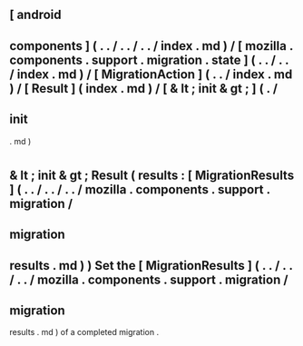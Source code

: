 [
android
-
components
]
(
.
.
/
.
.
/
.
.
/
index
.
md
)
/
[
mozilla
.
components
.
support
.
migration
.
state
]
(
.
.
/
.
.
/
index
.
md
)
/
[
MigrationAction
]
(
.
.
/
index
.
md
)
/
[
Result
]
(
index
.
md
)
/
[
&
lt
;
init
&
gt
;
]
(
.
/
-
init
-
.
md
)
#
&
lt
;
init
&
gt
;
Result
(
results
:
[
MigrationResults
]
(
.
.
/
.
.
/
.
.
/
mozilla
.
components
.
support
.
migration
/
-
migration
-
results
.
md
)
)
Set
the
[
MigrationResults
]
(
.
.
/
.
.
/
.
.
/
mozilla
.
components
.
support
.
migration
/
-
migration
-
results
.
md
)
of
a
completed
migration
.
